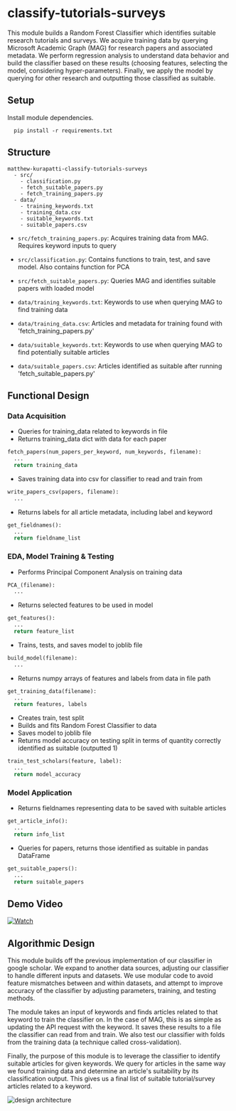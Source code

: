# classify-tutorials-surveys

This module builds a Random Forest Classifier which identifies suitable research tutorials and surveys. We acquire training data by querying Microsoft Academic Graph (MAG) for research papers and associated metadata. We perform regression analysis to understand data behavior and build the classifier based on these results (choosing features, selecting the model, considering hyper-parameters). Finally, we apply the model by querying for other research and outputting those classified as suitable.

## Setup
Install module dependencies.
```
  pip install -r requirements.txt
```

## Structure
```
matthew-kurapatti-classify-tutorials-surveys
  - src/
    - classification.py
    - fetch_suitable_papers.py
    - fetch_training_papers.py
  - data/
    - training_keywords.txt
    - training_data.csv
    - suitable_keywords.txt
    - suitable_papers.csv  
```

* `src/fetch_training_papers.py`: Acquires training data from MAG. Requires keyword inputs to query
* `src/classification.py`: Contains functions to train, test, and save model. Also contains function for PCA
* `src/fetch_suitable_papers.py`: Queries MAG and identifies suitable papers with loaded model

* `data/training_keywords.txt`: Keywords to use when querying MAG to find training data
* `data/training_data.csv`: Articles and metadata for training found with 'fetch_training_papers.py'
* `data/suitable_keywords.txt`: Keywords to use when querying MAG to find potentially suitable articles
* `data/suitable_papers.csv`: Articles identified as suitable after running 'fetch_suitable_papers.py'


## Functional Design

### Data Acquisition
* Queries for training_data related to keywords in file 
* Returns training_data dict with data for each paper
```python
fetch_papers(num_papers_per_keyword, num_keywords, filename):
  ...
  return training_data
```

* Saves training data into csv for classifier to read and train from
```python
write_papers_csv(papers, filename):
  ...
```

* Returns labels for all article metadata, including label and keyword
```python
get_fieldnames():
  ...
  return fieldname_list
```

### EDA, Model Training & Testing

* Performs Principal Component Analysis on training data
```python
PCA_(filename):
  ...
```

* Returns selected features to be used in model
```python
get_features():
  ...
  return feature_list
```

* Trains, tests, and saves model to joblib file
```python
build_model(filename):
  ...
```

* Returns numpy arrays of features and labels from data in file path
```python
get_training_data(filename):
  ...
  return features, labels
```

* Creates train, test split
* Builds and fits Random Forest Classifier to data
* Saves model to joblib file
* Returns model accuracy on testing split in terms of quantity correctly identified as suitable (outputted 1)
```python
train_test_scholars(feature, label):
  ...
  return model_accuracy
```

### Model Application
* Returns fieldnames representing data to be saved with suitable articles
```python
get_article_info():
  ...
  return info_list
```

* Queries for papers, returns those identified as suitable in pandas DataFrame
```python
get_suitable_papers():
  ...
  return suitable_papers
```

## Demo Video
[![Watch](https://github.com/Forward-UIUC-2021F/matthew-kurapatti-classify-tutorials-surveys/blob/media/prev.png)](https://drive.google.com/file/d/1YrV7EENj_0VUMUvBO1MqxMf9Im0eSVar/view?usp=sharing)

## Algorithmic Design
This module builds off the previous implementation of our classifier in google scholar. We expand to another data sources, adjusting our classifier to handle different inputs and datasets. We use modular code to avoid feature mismatches between and within datasets, and attempt to improve accuracy of the classifier by adjusting parameters, training, and testing methods.

The module takes an input of keywords and finds articles related to that keyword to train the classifier on. In the case of MAG, this is as simple as updating the API request with the keyword. It saves these results to a file the classifier can read from and train. We also test our classifier with folds from the training data (a technique called cross-validation).

Finally, the purpose of this module is to leverage the classifier to identify suitable articles for given keywords. We query for articles in the same way we found training data and determine an article's suitability by its classification output. This gives us a final list of suitable tutorial/survey articles related to a keyword.

![design architecture](https://github.com/Forward-UIUC-2021F/matthew-kurapatti-classify-tutorials-surveys/blob/media/DesignDocDiagram.png)
